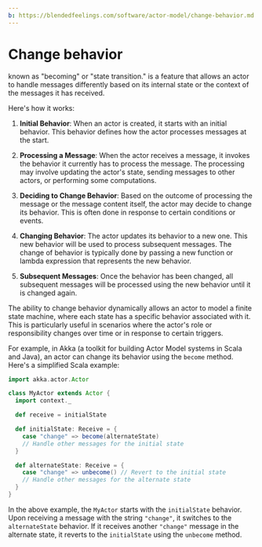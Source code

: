 ```yaml
---
b: https://blendedfeelings.com/software/actor-model/change-behavior.md
---
```


# Change behavior
known as "becoming" or "state transition."
is a feature that allows an actor to handle messages differently based on its internal state or the context of the messages it has received. 

Here's how it works:

1. **Initial Behavior**: When an actor is created, it starts with an initial behavior. This behavior defines how the actor processes messages at the start.

2. **Processing a Message**: When the actor receives a message, it invokes the behavior it currently has to process the message. The processing may involve updating the actor's state, sending messages to other actors, or performing some computations.

3. **Deciding to Change Behavior**: Based on the outcome of processing the message or the message content itself, the actor may decide to change its behavior. This is often done in response to certain conditions or events.

4. **Changing Behavior**: The actor updates its behavior to a new one. This new behavior will be used to process subsequent messages. The change of behavior is typically done by passing a new function or lambda expression that represents the new behavior.

5. **Subsequent Messages**: Once the behavior has been changed, all subsequent messages will be processed using the new behavior until it is changed again.

The ability to change behavior dynamically allows an actor to model a finite state machine, where each state has a specific behavior associated with it. This is particularly useful in scenarios where the actor's role or responsibility changes over time or in response to certain triggers.

For example, in Akka (a toolkit for building Actor Model systems in Scala and Java), an actor can change its behavior using the `become` method. Here's a simplified Scala example:

```scala
import akka.actor.Actor

class MyActor extends Actor {
  import context._

  def receive = initialState

  def initialState: Receive = {
    case "change" => become(alternateState)
    // Handle other messages for the initial state
  }

  def alternateState: Receive = {
    case "change" => unbecome() // Revert to the initial state
    // Handle other messages for the alternate state
  }
}
```

In the above example, the `MyActor` starts with the `initialState` behavior. Upon receiving a message with the string `"change"`, it switches to the `alternateState` behavior. If it receives another `"change"` message in the alternate state, it reverts to the `initialState` using the `unbecome` method.